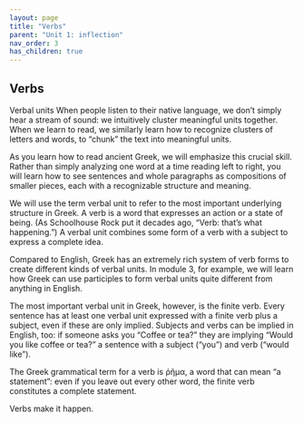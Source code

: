 ```yaml
---
layout: page
title: "Verbs"
parent: "Unit 1: inflection"
nav_order: 3
has_children: true
---
```


## Verbs

Verbal units
When people listen to their native language, we don’t simply hear a stream of sound: we intuitively cluster meaningful units together. When we learn to read, we similarly learn how to recognize clusters of letters and words, to “chunk” the text into meaningful units.

As you learn how to read ancient Greek, we will emphasize this crucial skill. Rather than simply analyzing one word at a time reading left to right, you will learn how to see sentences and whole paragraphs as compositions of smaller pieces, each with a recognizable structure and meaning.

We will use the term verbal unit to refer to the most important underlying structure in Greek. A verb is a word that expresses an action or a state of being. (As Schoolhouse Rock put it decades ago, “Verb: that’s what happening.”) A verbal unit combines some form of a verb with a subject to express a complete idea.

Compared to English, Greek has an extremely rich system of verb forms to create different kinds of verbal units. In module 3, for example, we will learn how Greek can use participles to form verbal units quite different from anything in English.

The most important verbal unit in Greek, however, is the finite verb. Every sentence has at least one verbal unit expressed with a finite verb plus a subject, even if these are only implied. Subjects and verbs can be implied in English, too: if someone asks you “Coffee or tea?” they are implying “Would you like coffee or tea?” a sentence with a subject (“you”) and verb (“would like”).

The Greek grammatical term for a verb is ῥῆμα, a word that can mean “a statement”: even if you leave out every other word, the finite verb constitutes a complete statement.



Verbs make it happen.